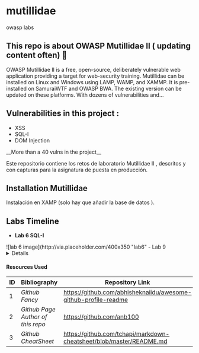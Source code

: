 # mutillidae
owasp labs 


## This repo is about OWASP Mutillidae II ( updating content often) 💫 ##

<p align="left">
OWASP Mutillidae II is a free, open-source, deliberately vulnerable web application providing a target for web-security training. Mutillidae can be installed on Linux and Windows using LAMP, WAMP, and XAMMP. It is pre-installed on SamuraiWTF and OWASP BWA. The existing version can be updated on these platforms. With dozens of vulnerabilities and…
</p>

## Vulnerabilities in this project  : ##
  - XSS
  - SQL-I
  - DOM Injection
 
 <p>__More than a 40 vulns in the project__</u>

Este repositorio contiene los retos de laboratorio Mutillidae II , descritos y con capturas para la asignatura de puesta en producción.


## Installation Mutillidae
  Instalación en XAMP (solo hay que añadir la base de datos ).
  
  
## Labs Timeline 

  - __Lab 6 SQL-I__
  <p> </p>
   ![lab 6 image](http://via.placeholder.com/400x350 "lab6"
  - Lab 9

<details>
<summary>Details</summary>
<br />

asdasd
adfsd
</details>


#### Resources Used

| ID | Bibliography                     | Repository Link                                                  |
|----|----------------------------------|----------------------------------------------------------------- |
| 1  | _Github Fancy_                   | https://github.com/abhisheknaiidu/awesome-github-profile-readme  |
| 2  | _Github Page Author of this repo_| https://github.com/anb100                                        |
| 3  | _Github CheatSheet_              | https://github.com/tchapi/markdown-cheatsheet/blob/master/README.md |

